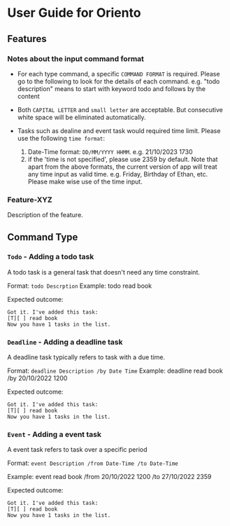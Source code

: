 # User Guide for Oriento

## Features 

### Notes about the input command format

- For each type command, a specific `COMMAND FORMAT` is required. Please go to the following to look for the details of each command.
  e.g. "todo description" means to start with keyword todo and follows by the content


- Both `CAPITAL LETTER` and `small letter` are acceptable. But consecutive white space will be eliminated automatically.

- Tasks such as dealine and event task would required time limit. Please use the following `time format`:
  1. Date-Time format: `DD/MM/YYYY HHMM`. e.g. 21/10/2023 1730
  2. if the 'time is not specified', please use 2359 by default.
  Note that apart from the above formats, the current version of app will treat any time input as valid time.
  e.g. Friday, Birthday of Ethan, etc. Please make wise use of the time input.

### Feature-XYZ

Description of the feature.

## Command Type

### `Todo` - Adding a todo task

A todo task is a general task that doesn't need any time constraint.

Format: `todo Descrption`
Example: todo read book

Expected outcome:

```
Got it. I've added this task:
[T][ ] read book
Now you have 1 tasks in the list.
```

### `Deadline` - Adding a deadline task

A deadline task typically refers to task with a due time.

Format: `deadline Description /by Date Time`
Example: deadline read book /by 20/10/2022 1200

Expected outcome:

```
Got it. I've added this task:
[T][ ] read book
Now you have 1 tasks in the list.
```

### `Event` - Adding a event task

A event task refers to task over a specific period

Format: `event Description /from Date-Time /to Date-Time`

Example: event read book /from 20/10/2022 1200 /to 27/10/2022 2359

Expected outcome:

```
Got it. I've added this task:
[T][ ] read book
Now you have 1 tasks in the list.
```
